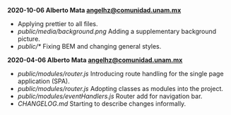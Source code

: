 **2020-10-06 Alberto Mata angelhz@comunidad.unam.mx**

-   _<all-files>_ Applying prettier to all files.
-   _public/media/background.png_ Adding a supplementary background picture.
-   _public/\*_ Fixing BEM and changing general styles.

**2020-04-06 Alberto Mata angelhz@comunidad.unam.mx**

-   _public/modules/router.js_ Introducing route handling for the single page application (SPA).
-   _public/modules/router.js_ Adopting classes as modules into the project.
-   _public/modules/eventHandlers.js_ Router add for navigation bar.
-   _CHANGELOG&#46;md_ Starting to describe changes informally.
